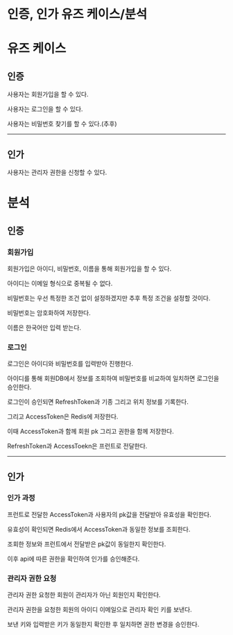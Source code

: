 # 인증, 인가 유즈 케이스/분석

# 유즈 케이스

## 인증

사용자는 회원가입을 할 수 있다.

사용자는 로그인을 할 수 있다.

사용자는 비밀번호 찾기를 할 수 있다.(추후)

---

## 인가

사용자는 관리자 권한을 신청할 수 있다.

# 분석

## 인증

### 회원가입

회원가입은 아이디, 비밀번호, 이름을 통해 회원가입을 할 수 있다.

아이디는 이메일 형식으로 중복될 수 없다.

비밀번호는 우선 특정한 조건 없이 설정하겠지만 추후 특정 조건을 설정할 것이다.

비밀번호는 암호화하여 저장한다.

이름은 한국어만 입력 받는다.

### 로그인

로그인은 아이디와 비밀번호를 입력받아 진행한다.

아이디를 통해 회원DB에서 정보를 조회하여 비밀번호를 비교하여 일치하면 로그인을 승인한다.

로그인이 승인되면 RefreshToken과 기종 그리고 위치 정보를 기록한다.

그리고 AccessToken은 Redis에 저장한다.

이때 AccessToken과 함께 회원 pk 그리고 권한을 함께 저장한다.

RefreshToken과 AccessToekn은 프런트로 전달한다.

---

## 인가

### 인가 과정

프런트로 전달한 AccessToken과 사용자의 pk값을 전달받아 유효성을 확인한다.

유효성이 확인되면 Redis에서 AccessToken과 동일한 정보를 조회한다.

조회한 정보와 프런트에서 전달받은 pk값이 동일한지 확인한다.

이후 api에 따른 권한을 확인하여 인가를 승인해준다.

### 관리자 권한 요청

관리자 권한 요청한 회원이 관리자가 아닌 회원인지 확인한다.

관리자 권한을 요청한 회원의 아이디 이메일으로 관리자 확인 키를 보낸다.

보낸 키와 입력받은 키가 동일한지 확인한 후 일치하면 권한 변경을 승인한다.